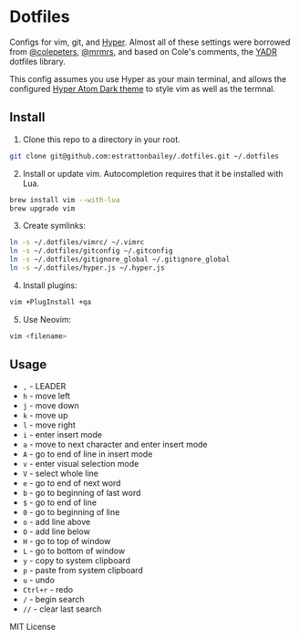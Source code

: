 # Dotfiles
Configs for vim, git, and [Hyper](https://hyper.is/). Almost all of these settings were borrowed from [@colepeters](https://github.com/colepeters), [@mrmrs](https://github.com/mrmrs), and based on Cole's comments, the [YADR](https://github.com/skwp/dotfiles) dotfiles library.

This config assumes you use Hyper as your main terminal, and allows the configured [Hyper Atom Dark theme](https://github.com/mdo/hyperterm-atom-dark) to style vim as well as the termnal.

## Install
1. Clone this repo to a directory in your root.
```bash
git clone git@github.com:estrattonbailey/.dotfiles.git ~/.dotfiles
```

2. Install or update vim. Autocompletion requires that it be installed with Lua.
```bash
brew install vim --with-lua
brew upgrade vim
```

3. Create symlinks:
```bash
ln -s ~/.dotfiles/vimrc/ ~/.vimrc
ln -s ~/.dotfiles/gitconfig ~/.gitconfig
ln -s ~/.dotfiles/gitignore_global ~/.gitignore_global
ln -s ~/.dotfiles/hyper.js ~/.hyper.js
```

4. Install plugins:
```bash
vim +PlugInstall +qa
```

5. Use Neovim:
```bash
vim <filename>
```

## Usage
- `,` - LEADER 
- `h` - move left
- `j` - move down
- `k` - move up
- `l` - move right
- `i` - enter insert mode
- `a` - move to next character and enter insert mode
- `A` - go to end of line in insert mode
- `v` - enter visual selection mode
- `V` - select whole line 
- `e` - go to end of next word
- `b` - go to beginning of last word
- `$` - go to end of line
- `0` - go to beginning of line
- `o` - add line above
- `O` - add line below
- `H` - go to top of window
- `L` - go to bottom of window
- `y` - copy to system clipboard
- `p` - paste from system clipboard
- `u` - undo
- `Ctrl+r` - redo
- `/` - begin search
- `//` - clear last search

MIT License
